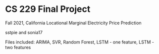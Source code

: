 # CS 229 Final Project
Fall 2021,
California Locational Marginal Electricity Price
Prediction

sstpie and sonia17

Files included:
ARIMA,
SVR,
Random Forest,
LSTM - one feature,
LSTM - two features
